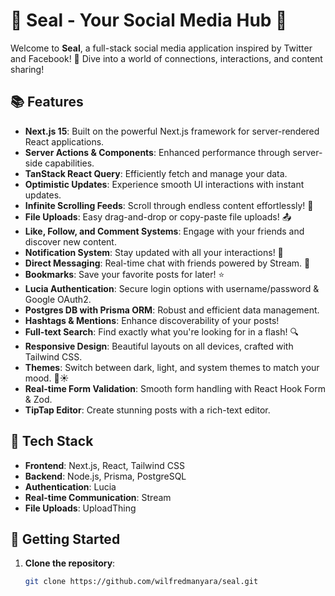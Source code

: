 # 🦭 Seal - Your Social Media Hub 🦭

Welcome to **Seal**, a full-stack social media application inspired by Twitter and Facebook! 🚀 Dive into a world of connections, interactions, and content sharing!

## 📚 Features

- **Next.js 15**: Built on the powerful Next.js framework for server-rendered React applications.
- **Server Actions & Components**: Enhanced performance through server-side capabilities.
- **TanStack React Query**: Efficiently fetch and manage your data.
- **Optimistic Updates**: Experience smooth UI interactions with instant updates.
- **Infinite Scrolling Feeds**: Scroll through endless content effortlessly! 📜
- **File Uploads**: Easy drag-and-drop or copy-paste file uploads! 📤
- **Like, Follow, and Comment Systems**: Engage with your friends and discover new content.
- **Notification System**: Stay updated with all your interactions! 🔔
- **Direct Messaging**: Real-time chat with friends powered by Stream. 💬
- **Bookmarks**: Save your favorite posts for later! ⭐
- **Lucia Authentication**: Secure login options with username/password & Google OAuth2.
- **Postgres DB with Prisma ORM**: Robust and efficient data management.
- **Hashtags & Mentions**: Enhance discoverability of your posts!
- **Full-text Search**: Find exactly what you're looking for in a flash! 🔍
- **Responsive Design**: Beautiful layouts on all devices, crafted with Tailwind CSS.
- **Themes**: Switch between dark, light, and system themes to match your mood. 🌙☀️
- **Real-time Form Validation**: Smooth form handling with React Hook Form & Zod.
- **TipTap Editor**: Create stunning posts with a rich-text editor.

## 🎨 Tech Stack

- **Frontend**: Next.js, React, Tailwind CSS
- **Backend**: Node.js, Prisma, PostgreSQL
- **Authentication**: Lucia
- **Real-time Communication**: Stream
- **File Uploads**: UploadThing

## 🚀 Getting Started

1. **Clone the repository**:
   ```bash
   git clone https://github.com/wilfredmanyara/seal.git
